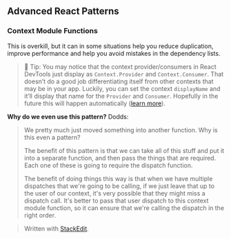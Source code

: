 ## Advanced React Patterns

### Context Module Functions

This is overkill, but it can in some situations help you reduce duplication, improve performance and help you avoid mistakes in the dependency lists.

>🦉 Tip: You may notice that the context provider/consumers in React DevTools just display as `Context.Provider` and `Context.Consumer`. That doesn’t do a good job differentiating itself from other contexts that may be in your app. Luckily, you can set the context `displayName` and it’ll display that name for the `Provider` and `Consumer`. Hopefully in the future this will happen automatically ([learn more](https://github.com/babel/babel/issues/11241)).

**Why do we even use this pattern?**
Dodds:
> We pretty much just moved something into another function. Why is this even a pattern?
> 
> The benefit of this pattern is that we can take all of this stuff and put it into a separate function, and then pass the things that are required. Each one of these is going to require the dispatch function.
> 
> The benefit of doing things this way is that when we have multiple dispatches that we're going to be calling, if we just leave that up to the user of our context, it's very possible that they might miss a dispatch call. It's better to pass that user dispatch to this context module function, so it can ensure that we're calling the dispatch in the right order.


> Written with [StackEdit](https://stackedit.io/).
<!--stackedit_data:
eyJoaXN0b3J5IjpbLTEwOTc4ODgyOSwtMTI1OTk0MDI0Niw2ND
I0NDE4NjEsLTQyMTMyMDYyXX0=
-->